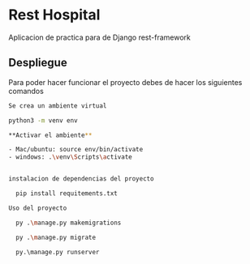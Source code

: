 
# Rest Hospital

Aplicacion de practica para de Django rest-framework



## Despliegue

Para poder hacer funcionar el proyecto debes de hacer los siguientes comandos

```bash
Se crea un ambiente virtual

python3 -m venv env

**Activar el ambiente**

- Mac/ubuntu: source env/bin/activate
- windows: .\venv\Scripts\activate


instalacion de dependencias del proyecto 

  pip install requitements.txt

Uso del proyecto

  py .\manage.py makemigrations

  py .\manage.py migrate

  py.\manage.py runserver
```

